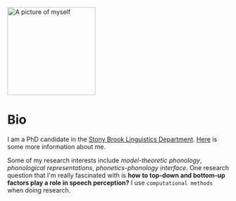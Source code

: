 
<img align="center" src="self.jpg" alt="A picture of myself" width="200"/>

# Bio

I am a PhD candidate in the [Stony Brook Linguistics Department](https://www.linguistics.stonybrook.edu). [Here](info.txt) is some more information about me.

Some of my research interests include *model-theoretic phonology*, *phonological representations*, *phonetics-phonology interface*. One research question that I'm really fascinated with is **how to top-down and bottom-up factors play a role in speech perception?** I use `computational methods` when doing research.
